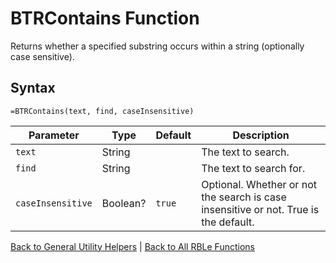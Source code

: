 # BTRContains Function

Returns whether a specified substring occurs within a string (optionally case sensitive).

## Syntax

```excel
=BTRContains(text, find, caseInsensitive)
```

Parameter | Type | Default | Description
---|---|---|---
`text` | String |  | The text to search.
`find` | String |  | The text to search for.
`caseInsensitive` | Boolean? | `true` | Optional.  Whether or not the search is case insensitive or not.  True is the default.

[Back to General Utility Helpers](Readme.md) | [Back to All RBLe Functions](/RBLe/RBLe.md#function-documentation)